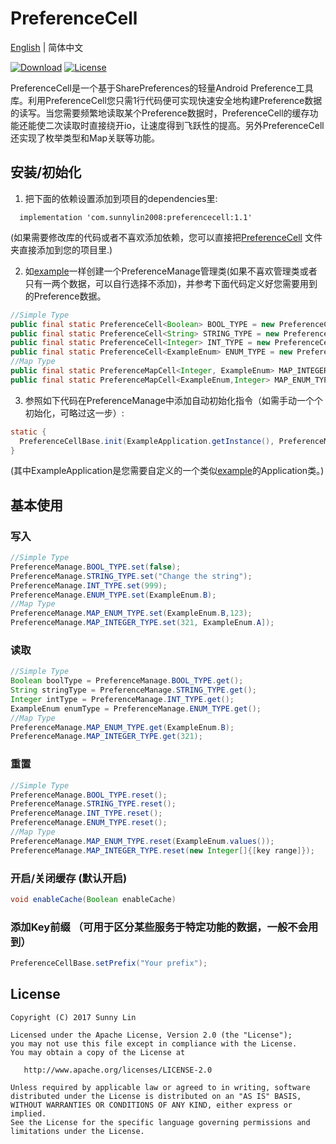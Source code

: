 # PreferenceCell 
[English](./README.md) | 简体中文

[![Download](https://img.shields.io/badge/Download-1.0-brightgreen)](https://bintray.com/sunnylin/Maven/PreferenceCell/1.1/link)
[![License](https://img.shields.io/badge/License-Apache%202-brightgreen)](https://www.apache.org/licenses/LICENSE-2.0.html)

PreferenceCell是一个基于SharePreferences的轻量Android Preference工具库。利用PreferenceCell您只需1行代码便可实现快速安全地构建Preference数据的读写。当您需要频繁地读取某个Preference数据时，PreferenceCell的缓存功能还能使二次读取时直接绕开io，让速度得到飞跃性的提高。另外PreferenceCell还实现了枚举类型和Map关联等功能。

## 安装/初始化


1. 把下面的依赖设置添加到项目的dependencies里:
```
  implementation 'com.sunnylin2008:preferencecell:1.1'
```

  (如果需要修改库的代码或者不喜欢添加依赖，您可以直接把[PreferenceCell](https://github.com/SunnyLin2008/PreferenceCell/blob/master/preferencecell/src/main/java/com/sunnylin/preferencecell/) 文件夹直接添加到您的项目里.)

2. 如[example](https://github.com/SunnyLin2008/PreferenceCell/blob/master/sample/src/main/java/com/example/sunnylin/preferencecell/PreferenceManage.java)一样创建一个PreferenceManage管理类(如果不喜欢管理类或者只有一两个数据，可以自行选择不添加)，并参考下面代码定义好您需要用到的Preference数据。
```java
//Simple Type
public final static PreferenceCell<Boolean> BOOL_TYPE = new PreferenceCell<>(true); //a bool value preference 
public final static PreferenceCell<String> STRING_TYPE = new PreferenceCell<>(""); //a String value preference 
public final static PreferenceCell<Integer> INT_TYPE = new PreferenceCell<>(2); //a int value preference 
public final static PreferenceCell<ExampleEnum> ENUM_TYPE = new PreferenceCell<>(ExampleEnum.A); //a enum value that you declare and want to read and write to the preference.
//Map Type
public final static PreferenceMapCell<Integer, ExampleEnum> MAP_INTEGER_TYPE = new PreferenceMapCell<>(Integer.class, ExampleEnum.C); //a map enum value with int key preference 
public final static PreferenceMapCell<ExampleEnum,Integer> MAP_ENUM_TYPE = new PreferenceMapCell<>(ExampleEnum.class,0);//a map int value with enum key preference 
```
3. 参照如下代码在PreferenceManage中添加自动初始化指令（如需手动一个个初始化，可略过这一步）:
```java
static {
  PreferenceCellBase.init(ExampleApplication.getInstance(), PreferenceManage.class);
}
```
   (其中ExampleApplication是您需要自定义的一个类似[example](https://github.com/SunnyLin2008/PreferenceCell/blob/master/sample/src/main/java/com/example/sunnylin/preferencecell/ExampleApplication.java)的Application类。)

## 基本使用

### 写入
```java
//Simple Type
PreferenceManage.BOOL_TYPE.set(false);
PreferenceManage.STRING_TYPE.set("Change the string");
PreferenceManage.INT_TYPE.set(999);
PreferenceManage.ENUM_TYPE.set(ExampleEnum.B);
//Map Type
PreferenceManage.MAP_ENUM_TYPE.set(ExampleEnum.B,123);
PreferenceManage.MAP_INTEGER_TYPE.set(321, ExampleEnum.A]);
```
### 读取
```java
//Simple Type
Boolean boolType = PreferenceManage.BOOL_TYPE.get();
String stringType = PreferenceManage.STRING_TYPE.get();
Integer intType = PreferenceManage.INT_TYPE.get();
ExampleEnum enumType = PreferenceManage.ENUM_TYPE.get();
//Map Type
PreferenceManage.MAP_ENUM_TYPE.get(ExampleEnum.B);
PreferenceManage.MAP_INTEGER_TYPE.get(321);
 ```
 ### 重置
 ```java
 //Simple Type
 PreferenceManage.BOOL_TYPE.reset();
 PreferenceManage.STRING_TYPE.reset();
 PreferenceManage.INT_TYPE.reset();
 PreferenceManage.ENUM_TYPE.reset();
 //Map Type
 PreferenceManage.MAP_ENUM_TYPE.reset(ExampleEnum.values());
 PreferenceManage.MAP_INTEGER_TYPE.reset(new Integer[]{[key range]});
  ```
  ### 开启/关闭缓存 (默认开启)
  ```java
  void enableCache(Boolean enableCache)
  ```
 ### 添加Key前缀 （可用于区分某些服务于特定功能的数据，一般不会用到）
 ```java
 PreferenceCellBase.setPrefix("Your prefix");
 ```

## License

```
Copyright (C) 2017 Sunny Lin

Licensed under the Apache License, Version 2.0 (the "License");
you may not use this file except in compliance with the License.
You may obtain a copy of the License at

   http://www.apache.org/licenses/LICENSE-2.0

Unless required by applicable law or agreed to in writing, software
distributed under the License is distributed on an "AS IS" BASIS,
WITHOUT WARRANTIES OR CONDITIONS OF ANY KIND, either express or implied.
See the License for the specific language governing permissions and
limitations under the License.
```
